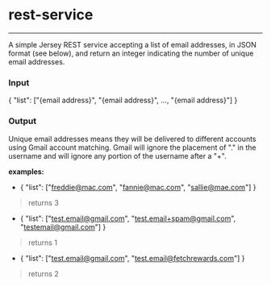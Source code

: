 # rest-service
---

A simple Jersey REST service accepting a list of email addresses, in JSON format (see below), and return an integer indicating the number of unique email addresses.

### Input
{ "list": ["{email address}", "{email address}", ..., "{email address}"] }

### Output
Unique email addresses means they will be delivered to different accounts using Gmail account matching.
Gmail will ignore the placement of "." in the username and will ignore any portion of the username after a "+".

**examples:**

- { "list": ["freddie@mac.com", "fannie@mac.com", "sallie@mae.com"] }
> returns 3
- { "list": ["test.email@gmail.com", "test.email+spam@gmail.com", "testemail@gmail.com"] }
> returns 1
- { "list": ["test.email@gmail.com", "test.email@fetchrewards.com"] }
> returns 2

